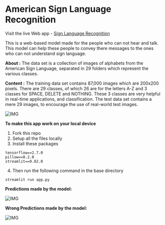 # American Sign Language Recognition

Visit the live Web app - [Sign Language Recognition](https://share.streamlit.io/hrushi11/sign-language-recognition/main/app.py)

This is a web-based model made for the people who can not hear and talk. This model can help these people to convey there messages to the ones who can not understand sign language. 

**About :** The data set is a collection of images of alphabets from the American Sign Language, separated in 29 folders which represent the various classes.

**Content :** The training data set contains 87,000 images which are 200x200 pixels. There are 29 classes, of which 26 are for the letters A-Z and 3 classes for SPACE, DELETE and NOTHING.
These 3 classes are very helpful in real-time applications, and classification.
The test data set contains a mere 29 images, to encourage the use of real-world test images.

![IMG](https://i.ibb.co/RD6dqqs/download.png)

**To make this app work on your local device**

1. Fork this repo
2. Setup all the files locally
3. Install these packages
```
tensorflow==2.7.0
pillow==8.2.0
streamlit==0.82.0
```
4. Then run the following command in the base directory
```
streamlit run app.py
```

**Predictions made by the model:**

![IMG](https://github.com/Hrushi11/Sign-Language-Recognition/blob/main/assets/pred_1.png?raw=true)

**Wrong Predictions made by the model:**

![IMG](https://github.com/Hrushi11/Sign-Language-Recognition/blob/main/assets/wrng_pred_1.png?raw=true)

